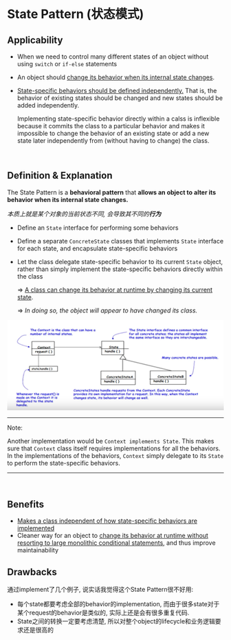 # State Pattern (状态模式)

## Applicability

* When we need to control many different states of an object without using `switch` or `if-else` statements

* An object should <u>change its behavior when its internal state changes</u>.

* <u>State-specific behaviors should be defined independently.</u> That is, the behavior of existing states should be changed and new states should be added independently.

  Implementing state-specific behavior directly within a calss is inflexible because it commits the class to a particular behavior and makes it impossible to change the behavior of an existing state or add a new state later independently from (without having to change) the class.

<br>

## Definition & Explanation

The State Pattern is a **behavioral pattern** that **allows an object to alter its behavior when its internal state changes.**

*本质上就是某个对象的当前状态不同, 会导致其不同的**行为***

* Define an `State` interface for performing some behaviors

* Define a separate `ConcreteState` classes that implements `State` interface for each state, and encapsulate state-specific behaviors

* Let the class delegate state-specific behavior to its current `State` object, rather than simply implement the state-specific behaviors directly within the class

  => <u>A class can change its behavior at runtime by changing its current state</u>.

  => *In doing so, the object will appear to have changed its class.*

<img src="https://github.com/Ziang-Lu/Design-Patterns/blob/master/4-Behavioral%20Patterns/3-State%20Pattern/state_pattern.png?raw=true">

***

Note:

Another implementation would be `Context implements State`. This makes sure that `Context` class itself requires implementations for all the behaviors. In the implementations of the behaviors, `Context` simply delegate to its `State` to perform the state-specific behaviors.

***

<br>

## Benefits

* <u>Makes a class independent of how state-specific behaviors are implemented</u>
* Cleaner way for an object to <u>change its behavior at runtime without resorting to large monolithic conditional statements</u>, and thus improve maintainability

## Drawbacks

通过implement了几个例子, 说实话我觉得这个State Pattern很不好用:

* 每个state都要考虑全部的behavior的implementation, 而由于很多state对于某个request的behavior是类似的, 实际上还是会有很多重复代码.
* State之间的转换一定要考虑清楚, 所以对整个object的lifecycle和业务逻辑要求还是很高的


